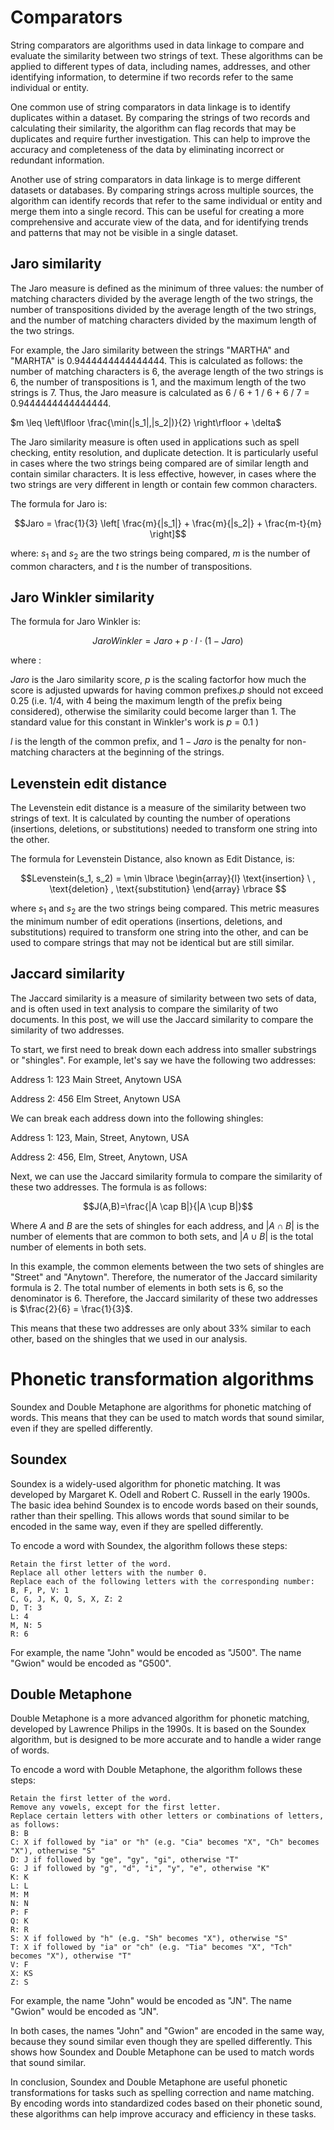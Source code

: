 
# Comparators


String comparators are algorithms used in data linkage to compare and evaluate the similarity between two strings of text. These algorithms can be applied to different types of data, including names, addresses, and other identifying information, to determine if two records refer to the same individual or entity.

One common use of string comparators in data linkage is to identify duplicates within a dataset. By comparing the strings of two records and calculating their similarity, the algorithm can flag records that may be duplicates and require further investigation. This can help to improve the accuracy and completeness of the data by eliminating incorrect or redundant information.

Another use of string comparators in data linkage is to merge different datasets or databases. By comparing strings across multiple sources, the algorithm can identify records that refer to the same individual or entity and merge them into a single record. This can be useful for creating a more comprehensive and accurate view of the data, and for identifying trends and patterns that may not be visible in a single dataset.


## Jaro similarity


The Jaro measure is defined as the minimum of three values: the number of matching characters divided by the average length of the two strings, the number of transpositions divided by the average length of the two strings, and the number of matching characters divided by the maximum length of the two strings.

For example, the Jaro similarity between the strings "MARTHA" and "MARHTA" is 0.9444444444444444. This is calculated as follows: the number of matching characters is 6, the average length of the two strings is 6, the number of transpositions is 1, and the maximum length of the two strings is 7. Thus, the Jaro measure is calculated as 6 / 6 + 1 / 6 + 6 / 7 = 0.9444444444444444.


$m \leq \left\lfloor \frac{\min(|s_1|,|s_2|)}{2} \right\rfloor + \delta$

The Jaro similarity measure is often used in applications such as spell checking, entity resolution, and duplicate detection. It is particularly useful in cases where the two strings being compared are of similar length and contain similar characters. It is less effective, however, in cases where the two strings are very different in length or contain few common characters.


The formula for Jaro is:

$$Jaro = \frac{1}{3} \left[ \frac{m}{|s_1|} + \frac{m}{|s_2|} + \frac{m-t}{m} \right]$$

where: 
$s_1$ and $s_2$ are the two strings being compared, 
$m$ is the number of common characters, 
and $t$ is the number of transpositions.




## Jaro Winkler similarity


The formula for Jaro Winkler is:

$$Jaro Winkler = Jaro + p \cdot l \cdot (1 - Jaro)$$

where :

$Jaro$ is the Jaro similarity score, 
$p$ is the scaling factorfor how much the score is adjusted upwards for having common prefixes.$p$ should not exceed 0.25 
(i.e. 1/4, with 4 being the maximum length of the prefix being considered), otherwise the similarity could become larger than 1. The standard value for this constant in Winkler's work is $p$ = 0.1 )

$l$ is the length of the common prefix, 
and $1 - Jaro$ is the penalty for non-matching characters at the beginning of the strings.


## Levenstein edit distance 

The Levenstein edit distance is a measure of the similarity between two strings of text. It is calculated by counting the number of operations (insertions, deletions, or substitutions) needed to transform one string into the other.


The formula for Levenstein Distance, also known as Edit Distance, is:

$$Levenstein(s_1, s_2) = \min \lbrace \begin{array}{l}
\text{insertion} \ ,
\text{deletion} ,
\text{substitution} 
\end{array} \rbrace $$

where $s_1$ and $s_2$ are the two strings being compared. This metric measures the minimum number of edit operations (insertions, deletions, and substitutions) required to transform one string into the other, and can be used to compare strings that may not be identical but are still similar.

## Jaccard similarity 


The Jaccard similarity is a measure of similarity between two sets of data, and is often used in text analysis to compare the similarity of two documents. In this post, we will use the Jaccard similarity to compare the similarity of two addresses.

To start, we first need to break down each address into smaller substrings or "shingles". For example, let's say we have the following two addresses:

Address 1: 123 Main Street, Anytown USA

Address 2: 456 Elm Street, Anytown USA

We can break each address down into the following shingles:

Address 1: 123, Main, Street, Anytown, USA

Address 2: 456, Elm, Street, Anytown, USA

Next, we can use the Jaccard similarity formula to compare the similarity of these two addresses. The formula is as follows:

$$J(A,B)=\frac{|A \cap B|}{|A \cup B|}$$

Where $A$ and $B$ are the sets of shingles for each address, and $|A \cap B|$ is the number of elements that are common to both sets, and $|A \cup B|$ is the total number of elements in both sets.

In this example, the common elements between the two sets of shingles are "Street" and "Anytown". Therefore, the numerator of the Jaccard similarity formula is 2. The total number of elements in both sets is 6, so the denominator is 6. Therefore, the Jaccard similarity of these two addresses is $\frac{2}{6} = \frac{1}{3}$.

This means that these two addresses are only about 33% similar to each other, based on the shingles that we used in our analysis.


# Phonetic transformation algorithms

Soundex and Double Metaphone are algorithms for phonetic matching of words. This means that they can be used to match words that sound similar, even if they are spelled differently.

## Soundex

Soundex is a widely-used algorithm for phonetic matching. It was developed by Margaret K. Odell and Robert C. Russell in the early 1900s. The basic idea behind Soundex is to encode words based on their sounds, rather than their spelling. This allows words that sound similar to be encoded in the same way, even if they are spelled differently.

To encode a word with Soundex, the algorithm follows these steps:

```
Retain the first letter of the word.
Replace all other letters with the number 0.
Replace each of the following letters with the corresponding number:
B, F, P, V: 1
C, G, J, K, Q, S, X, Z: 2
D, T: 3
L: 4
M, N: 5
R: 6
```

For example, the name "John" would be encoded as "J500". The name "Gwion" would be encoded as "G500".

## Double Metaphone

Double Metaphone is a more advanced algorithm for phonetic matching, developed by Lawrence Philips in the 1990s. It is based on the Soundex algorithm, but is designed to be more accurate and to handle a wider range of words.

To encode a word with Double Metaphone, the algorithm follows these steps:

```
Retain the first letter of the word.
Remove any vowels, except for the first letter.
Replace certain letters with other letters or combinations of letters, as follows:
B: B
C: X if followed by "ia" or "h" (e.g. "Cia" becomes "X", "Ch" becomes "X"), otherwise "S"
D: J if followed by "ge", "gy", "gi", otherwise "T"
G: J if followed by "g", "d", "i", "y", "e", otherwise "K"
K: K
L: L
M: M
N: N
P: F
Q: K
R: R
S: X if followed by "h" (e.g. "Sh" becomes "X"), otherwise "S"
T: X if followed by "ia" or "ch" (e.g. "Tia" becomes "X", "Tch" becomes "X"), otherwise "T"
V: F
X: KS
Z: S
```

For example, the name "John" would be encoded as "JN". The name "Gwion" would be encoded as "JN".

In both cases, the names "John" and "Gwion" are encoded in the same way, because they sound similar even though they are spelled differently. This shows how Soundex and Double Metaphone can be used to match words that sound similar.


In conclusion, Soundex and Double Metaphone are useful phonetic transformations for tasks such as spelling correction and name matching. By encoding words into standardized codes based on their phonetic sound, these algorithms can help improve accuracy and efficiency in these tasks.


